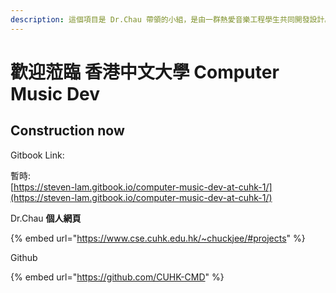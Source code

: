 ```yaml
---
description: 這個項目是 Dr.Chau 帶領的小組，是由一群熱愛音樂工程學生共同開發設計。此項目得到香港中文大學資助、新亞書院Reaching Out Award。
---
```


# 歡迎蒞臨 香港中文大學 Computer Music Dev

## Construction now

Gitbook Link:

暫時:\
[https://steven-lam.gitbook.io/computer-music-dev-at-cuhk-1/](https://steven-lam.gitbook.io/computer-music-dev-at-cuhk-1/)

Dr.Chau **個人網頁**

{% embed url="https://www.cse.cuhk.edu.hk/~chuckjee/#projects" %}

Github&#x20;

{% embed url="https://github.com/CUHK-CMD" %}

